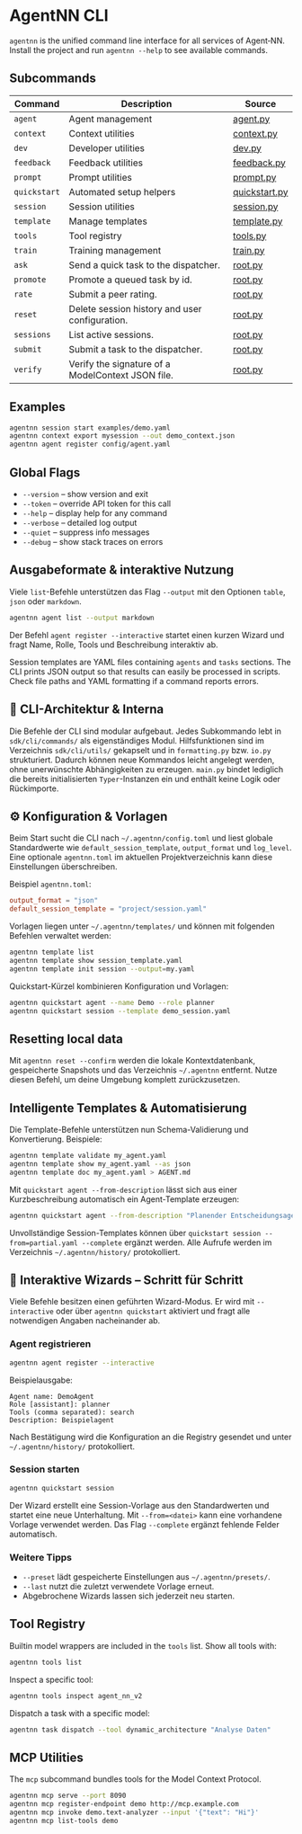 # AgentNN CLI

`agentnn` is the unified command line interface for all services of Agent‑NN.
Install the project and run `agentnn --help` to see available commands.

## Subcommands

| Command | Description | Source |
|---------|-------------|--------|
| `agent` | Agent management | [agent.py](../sdk/cli/commands/agent.py) |
| `context` | Context utilities | [context.py](../sdk/cli/commands/context.py) |
| `dev` | Developer utilities | [dev.py](../sdk/cli/commands/dev.py) |
| `feedback` | Feedback utilities | [feedback.py](../sdk/cli/commands/feedback.py) |
| `prompt` | Prompt utilities | [prompt.py](../sdk/cli/commands/prompt.py) |
| `quickstart` | Automated setup helpers | [quickstart.py](../sdk/cli/commands/quickstart.py) |
| `session` | Session utilities | [session.py](../sdk/cli/commands/session.py) |
| `template` | Manage templates | [template.py](../sdk/cli/commands/template.py) |
| `tools` | Tool registry | [tools.py](../sdk/cli/commands/tools.py) |
| `train` | Training management | [train.py](../sdk/cli/commands/train.py) |
| `ask` | Send a quick task to the dispatcher. | [root.py](../sdk/cli/commands/root.py) |
| `promote` | Promote a queued task by id. | [root.py](../sdk/cli/commands/root.py) |
| `rate` | Submit a peer rating. | [root.py](../sdk/cli/commands/root.py) |
| `reset` | Delete session history and user configuration. | [root.py](../sdk/cli/commands/root.py) |
| `sessions` | List active sessions. | [root.py](../sdk/cli/commands/root.py) |
| `submit` | Submit a task to the dispatcher. | [root.py](../sdk/cli/commands/root.py) |
| `verify` | Verify the signature of a ModelContext JSON file. | [root.py](../sdk/cli/commands/root.py) |

## Examples

```bash
agentnn session start examples/demo.yaml
agentnn context export mysession --out demo_context.json
agentnn agent register config/agent.yaml
```

## Global Flags

- `--version` – show version and exit
- `--token` – override API token for this call
- `--help` – display help for any command
- `--verbose` – detailed log output
- `--quiet` – suppress info messages
- `--debug` – show stack traces on errors

## Ausgabeformate & interaktive Nutzung

Viele `list`-Befehle unterstützen das Flag `--output` mit den Optionen
`table`, `json` oder `markdown`.

```bash
agentnn agent list --output markdown
```

Der Befehl `agent register --interactive` startet einen kurzen Wizard und
fragt Name, Rolle, Tools und Beschreibung interaktiv ab.

Session templates are YAML files containing `agents` and `tasks` sections.
The CLI prints JSON output so that results can easily be processed in scripts.
Check file paths and YAML formatting if a command reports errors.

## 🧩 CLI-Architektur & Interna

Die Befehle der CLI sind modular aufgebaut. Jedes Subkommando lebt in
`sdk/cli/commands/` als eigenständiges Modul. Hilfsfunktionen sind im
Verzeichnis `sdk/cli/utils/` gekapselt und in `formatting.py` bzw. `io.py`
strukturiert. Dadurch können neue Kommandos leicht angelegt werden, ohne
unerwünschte Abhängigkeiten zu erzeugen. `main.py` bindet lediglich die
bereits initialisierten `Typer`-Instanzen ein und enthält keine Logik
oder Rückimporte.

## ⚙️ Konfiguration & Vorlagen

Beim Start sucht die CLI nach `~/.agentnn/config.toml` und liest globale
Standardwerte wie `default_session_template`, `output_format` und `log_level`.
Eine optionale `agentnn.toml` im aktuellen Projektverzeichnis kann diese
Einstellungen überschreiben.

Beispiel `agentnn.toml`:

```toml
output_format = "json"
default_session_template = "project/session.yaml"
```

Vorlagen liegen unter `~/.agentnn/templates/` und können mit folgenden
Befehlen verwaltet werden:

```bash
agentnn template list
agentnn template show session_template.yaml
agentnn template init session --output=my.yaml
```

Quickstart-Kürzel kombinieren Konfiguration und Vorlagen:

```bash
agentnn quickstart agent --name Demo --role planner
agentnn quickstart session --template demo_session.yaml
```

## Resetting local data

Mit `agentnn reset --confirm` werden die lokale Kontextdatenbank,
gespeicherte Snapshots und das Verzeichnis `~/.agentnn` entfernt.
Nutze diesen Befehl, um deine Umgebung komplett zurückzusetzen.

## Intelligente Templates & Automatisierung

Die Template-Befehle unterstützen nun Schema-Validierung und Konvertierung. Beispiele:

```bash
agentnn template validate my_agent.yaml
agentnn template show my_agent.yaml --as json
agentnn template doc my_agent.yaml > AGENT.md
```

Mit `quickstart agent --from-description` lässt sich aus einer Kurzbeschreibung automatisch ein Agent-Template erzeugen:

```bash
agentnn quickstart agent --from-description "Planender Entscheidungsagent mit Zugriff auf Tools" --output agent-smart.yaml
```

Unvollständige Session-Templates können über `quickstart session --from=partial.yaml --complete` ergänzt werden. Alle Aufrufe werden im Verzeichnis `~/.agentnn/history/` protokolliert.

## 🧙 Interaktive Wizards – Schritt für Schritt

Viele Befehle besitzen einen geführten Wizard-Modus. Er wird mit `--interactive`
oder über `agentnn quickstart` aktiviert und fragt alle notwendigen Angaben
nacheinander ab.

### Agent registrieren

```bash
agentnn agent register --interactive
```

Beispielausgabe:

```
Agent name: DemoAgent
Role [assistant]: planner
Tools (comma separated): search
Description: Beispielagent
```

Nach Bestätigung wird die Konfiguration an die Registry gesendet und unter
`~/.agentnn/history/` protokolliert.

### Session starten

```bash
agentnn quickstart session
```

Der Wizard erstellt eine Session-Vorlage aus den Standardwerten und startet
eine neue Unterhaltung. Mit `--from=<datei>` kann eine vorhandene Vorlage
verwendet werden. Das Flag `--complete` ergänzt fehlende Felder automatisch.

### Weitere Tipps

- `--preset` lädt gespeicherte Einstellungen aus `~/.agentnn/presets/`.
- `--last` nutzt die zuletzt verwendete Vorlage erneut.
- Abgebrochene Wizards lassen sich jederzeit neu starten.

## Tool Registry

Builtin model wrappers are included in the `tools` list. Show all tools with:

```bash
agentnn tools list
```

Inspect a specific tool:

```bash
agentnn tools inspect agent_nn_v2
```

Dispatch a task with a specific model:

```bash
agentnn task dispatch --tool dynamic_architecture "Analyse Daten"
```

## MCP Utilities

The `mcp` subcommand bundles tools for the Model Context Protocol.

```bash
agentnn mcp serve --port 8090
agentnn mcp register-endpoint demo http://mcp.example.com
agentnn mcp invoke demo.text-analyzer --input '{"text": "Hi"}'
agentnn mcp list-tools demo
```
